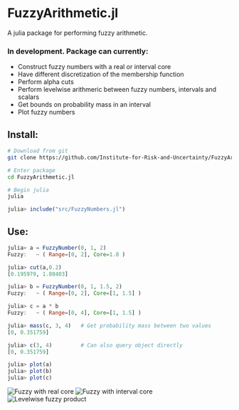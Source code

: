 # FuzzyArithmetic.jl

A julia package for performing fuzzy arithmetic.

### In development. Package can currently:

* Construct fuzzy numbers with a real or interval core
* Have different discretization of the membership function
* Perform alpha cuts
* Perform levelwise arithmeric between fuzzy numbers, intervals and scalars
* Get bounds on probability mass in an interval
* Plot fuzzy numbers

## Install:

```BASH
# Download from git
git clone https://github.com/Institute-for-Risk-and-Uncertainty/FuzzyArithmetic.jl.git  

# Enter package
cd FuzzyArithmetic.jl       

# Begin julia
julia                       
```
```julia
julia> include("src/FuzzyNumbers.jl")
```

## Use:

```julia
julia> a = FuzzyNumber(0, 1, 2)
Fuzzy: 	 ~ ( Range=[0, 2], Core=1.0 )

julia> cut(a,0.2)
[0.195979, 1.80403]

julia> b = FuzzyNumber(0, 1, 1.5, 2)
Fuzzy: 	 ~ ( Range=[0, 2], Core=[1, 1.5] )

julia> c = a * b
Fuzzy: 	 ~ ( Range=[0, 4], Core=[1, 1.5] )

julia> mass(c, 3, 4)   # Get probability mass between two values
[0, 0.351759]

julia> c(3, 4)         # Can also query object directly
[0, 0.351759]

julia> plot(a)
julia> plot(b)
julia> plot(c)
```
![Fuzzy with real core](https://i.imgur.com/7ZYbTyR.png)
![Fuzzy with interval core](https://i.imgur.com/h8h3u7c.png)
![Levelwise fuzzy product](https://i.imgur.com/pq4djBT.png)

